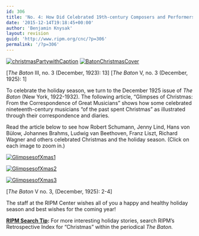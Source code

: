 ```yaml
---
id: 306
title: 'No. 4: How Did Celebrated 19th-century Composers and Performers Spend the Holiday Season?'
date: '2015-12-14T19:18:45+00:00'
author: 'Benjamin Knysak'
layout: revision
guid: 'http://www.ripm.org/cnc/?p=306'
permalink: '/?p=306'
---
```


[![christmasPartywithCaption](http://www.ripm.org/cnc/wp-content/uploads/2015/12/christmasPartywithCaption-289x300.jpg)](http://www.ripm.org/cnc/wp-content/uploads/2015/12/christmasPartywithCaption.jpg) [![BatonChristmasCover](http://www.ripm.org/cnc/wp-content/uploads/2015/12/BatonChristmasCover-227x300.jpg)](http://www.ripm.org/cnc/wp-content/uploads/2015/12/BatonChristmasCover.jpg)

\[*The Baton* III, no. 3 (December, 1923): 13\] \[*The Baton* V, no. 3 (December, 1925): 1\]

To celebrate the holiday season, we turn to the December 1925 issue of *The Baton* (New York, 1922-1932). The following article, “Glimpses of Christmas: From the Correspondence of Great Musicians” shows how some celebrated nineteenth-century musicians “of the past spent Christmas” as illustrated through their correspondence and diaries.

Read the article below to see how Robert Schumann, Jenny Lind, Hans von Bülow, Johannes Brahms, Ludwig van Beethoven, Franz Liszt, Richard Wagner and others celebrated Christmas and the holiday season. (Click on each image to zoom in.)

[![GlimpsesofXmas1](http://www.ripm.org/cnc/wp-content/uploads/2015/12/GlimpsesofXmas1-730x1024.jpg)](http://www.ripm.org/cnc/wp-content/uploads/2015/12/GlimpsesofXmas1.jpg)

[![GlimpsesofXmas2](http://www.ripm.org/cnc/wp-content/uploads/2015/12/GlimpsesofXmas2-726x1024.jpg)](http://www.ripm.org/cnc/wp-content/uploads/2015/12/GlimpsesofXmas2.jpg)

[![GlimpsesofXmas3](http://www.ripm.org/cnc/wp-content/uploads/2015/12/GlimpsesofXmas3-729x1024.jpg)](http://www.ripm.org/cnc/wp-content/uploads/2015/12/GlimpsesofXmas3.jpg)

\[*The Baton* V no. 3, (December, 1925): 2-4\]

The staff at the RIPM Center wishes all of you a happy and healthy holiday season and best wishes for the coming year!

**<u>RIPM Search Tip</u>:** For more interesting holiday stories, search RIPM’s Retrospective Index for “Christmas” within the periodical *The Baton.*